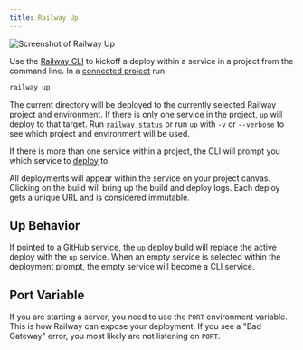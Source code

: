 ```yaml
---
title: Railway Up
---
```


<Image src="https://res.cloudinary.com/railway/image/upload/v1645147674/docs/railwayup_q2mqwx.gif"
alt="Screenshot of Railway Up"
layout="intrinsic"
width={800} height={364} quality={80} />

Use the [Railway CLI](/develop/cli) to kickoff a deploy within a service in a project from the
command line. In a [connected project](/develop/cli#connect) run

```bash
railway up
```

The current directory will be deployed to the currently selected Railway project
and environment. If there is only one service in the project, `up` will deploy to that target.
Run [`railway status`](/reference/cli-api#status) or run `up` with `-v` or `--verbose` to see
which project and environment will be used.

If there is more than one service within a project, the CLI will prompt you which service to [deploy](/deploy/deployments) to.

All deployments will appear within the service on your project canvas.
Clicking on the build will bring up the build and deploy logs. Each deploy gets
a unique URL and is considered immutable.

## Up Behavior

If pointed to a GitHub service, the `up` deploy build will replace the active deploy with the `up` service. When an empty service is selected within the deployment prompt, the empty service will become a CLI service.

## Port Variable

If you are starting a server, you need to use the `PORT` environment variable.
This is how Railway can expose your deployment. If you see a "Bad Gateway"
error, you most likely are not listening on `PORT`.
